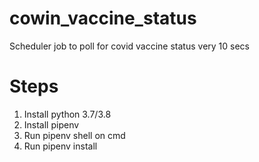 # cowin_vaccine_status
Scheduler job to poll for covid vaccine status very 10 secs

# Steps 
1. Install python 3.7/3.8
2. Install pipenv
3. Run pipenv shell on cmd
4. Run pipenv install
